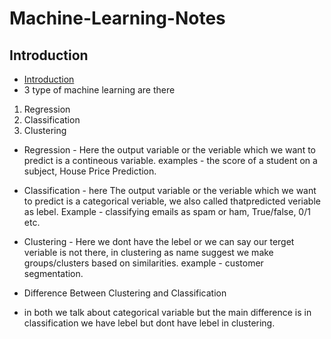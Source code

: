 # Machine-Learning-Notes
## Introduction 
- [Introduction](https://github.com/Bibek417/Machine-Learning-Notes/blob/main/Introduction.md)
- 3 type of machine learning are there 
1. Regression
2. Classification
3. Clustering
- Regression - Here the output variable or the veriable which we want to predict is a contineous variable. examples  - the score of a student on a subject, House Price Prediction.
- Classification - here The output variable or the veriable which we want to predict is a categorical veriable, we also called thatpredicted veriable as lebel. Example - classifying  emails as spam or ham, True/false, 0/1 etc.
- Clustering - Here we dont have the lebel or we can say our terget veriable is not there, in clustering as name suggest we make groups/clusters based on similarities. example - customer segmentation.

- Difference Between Clustering and Classification
- in both we talk about categorical variable but the main difference is in classification we have lebel but dont have lebel in clustering. 
